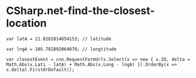 # CSharp.net-find-the-closest-location
```
var latA = 21.0281814654153; // latitude

var lngA = 105.782892064078; // longtitude

var closestEvent = cnn.RequestFormUrls.Select(x => new { x.ID, delta = Math.Abs(x.Lati - latA) + Math.Abs(x.Long - lngA) }).OrderBy(x => x.delta).FirstOrDefault();
```
